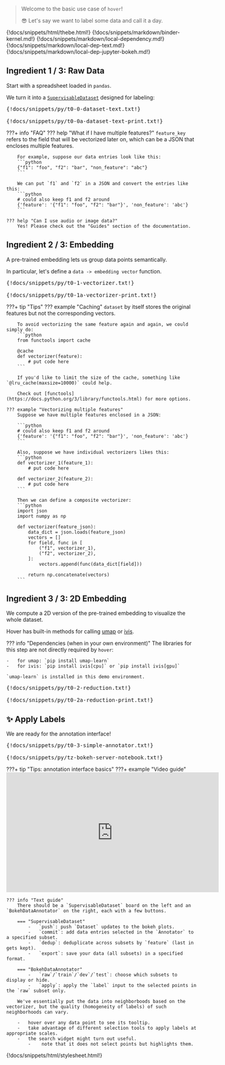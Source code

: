 > Welcome to the basic use case of `hover`!
>
> :sunglasses: Let's say we want to label some data and call it a day.

{!docs/snippets/html/thebe.html!}
{!docs/snippets/markdown/binder-kernel.md!}
{!docs/snippets/markdown/local-dependency.md!}
{!docs/snippets/markdown/local-dep-text.md!}
{!docs/snippets/markdown/local-dep-jupyter-bokeh.md!}

## **Ingredient 1 / 3: Raw Data**

Start with a spreadsheet loaded in `pandas`.

We turn it into a [`SupervisableDataset`](../../reference/core-dataset/#hover.core.dataset.SupervisableDataset) designed for labeling:

<pre data-executable>
{!docs/snippets/py/t0-0-dataset-text.txt!}

{!docs/snippets/py/t0-0a-dataset-text-print.txt!}
</pre>

???+ info "FAQ"
    ??? help "What if I have multiple features?"
        `feature_key` refers to the field that will be vectorized later on, which can be a JSON that encloses multiple features.

        For example, suppose our data entries look like this:
        ```python
        {"f1": "foo", "f2": "bar", "non_feature": "abc"}
        ```

        We can put `f1` and `f2` in a JSON and convert the entries like this:
        ```python
        # could also keep f1 and f2 around
        {'feature': '{"f1": "foo", "f2": "bar"}', 'non_feature': 'abc'}
        ```

    ??? help "Can I use audio or image data?"
        Yes! Please check out the "Guides" section of the documentation.


## **Ingredient 2 / 3: Embedding**

A pre-trained embedding lets us group data points semantically.

In particular, let's define a `data -> embedding vector` function.

<pre data-executable>
{!docs/snippets/py/t0-1-vectorizer.txt!}

{!docs/snippets/py/t0-1a-vectorizer-print.txt!}
</pre>

???+ tip "Tips"
    ??? example "Caching"
        `dataset` by itself stores the original features but not the corresponding vectors.

        To avoid vectorizing the same feature again and again, we could simply do:
        ```python
        from functools import cache

        @cache
        def vectorizer(feature):
            # put code here
        ```

        If you'd like to limit the size of the cache, something like `@lru_cache(maxsize=10000)` could help.

        Check out [functools](https://docs.python.org/3/library/functools.html) for more options.

    ??? example "Vectorizing multiple features"
        Suppose we have multiple features enclosed in a JSON:

        ```python
        # could also keep f1 and f2 around
        {'feature': '{"f1": "foo", "f2": "bar"}', 'non_feature': 'abc'}
        ```

        Also, suppose we have individual vectorizers likes this:
        ```python
        def vectorizer_1(feature_1):
            # put code here

        def vectorizer_2(feature_2):
            # put code here
        ```

        Then we can define a composite vectorizer:
        ```python
        import json
        import numpy as np

        def vectorizer(feature_json):
            data_dict = json.loads(feature_json)
            vectors = []
            for field, func in [
                ("f1", vectorizer_1),
                ("f2", vectorizer_2),
            ]:
                vectors.append(func(data_dict[field]))

            return np.concatenate(vectors)
        ```


## **Ingredient 3 / 3: 2D Embedding**

We compute a 2D version of the pre-trained embedding to visualize the whole dataset.

Hover has built-in methods for calling [umap](https://umap-learn.readthedocs.io/en/latest/) or [ivis](https://bering-ivis.readthedocs.io/en/latest/).

??? info "Dependencies (when in your own environment)"
    The libraries for this step are not directly required by `hover`:

    -   for umap: `pip install umap-learn`
    -   for ivis: `pip install ivis[cpu]` or `pip install ivis[gpu]`

    `umap-learn` is installed in this demo environment.

<pre data-executable>
{!docs/snippets/py/t0-2-reduction.txt!}

{!docs/snippets/py/t0-2a-reduction-print.txt!}
</pre>


## :sparkles: **Apply Labels**

We are ready for the annotation interface!

<pre data-executable>
{!docs/snippets/py/t0-3-simple-annotator.txt!}

{!docs/snippets/py/tz-bokeh-server-notebook.txt!}
</pre>

???+ tip "Tips: annotation interface basics"
    ???+ example "Video guide"
        <iframe width="560" height="315" src="https://www.youtube.com/embed/WYN2WduzJWg" frameborder="0" allow="accelerometer; autoplay; clipboard-write; encrypted-media; gyroscope; picture-in-picture" allowfullscreen></iframe>

    ??? info "Text guide"
        There should be a `SupervisableDataset` board on the left and an `BokehDataAnnotator` on the right, each with a few buttons.

        === "SupervisableDataset"
            -   `push`: push `Dataset` updates to the bokeh plots.
            -   `commit`: add data entries selected in the `Annotator` to a specified subset.
            -   `dedup`: deduplicate across subsets by `feature` (last in gets kept).
            -   `export`: save your data (all subsets) in a specified format.

        === "BokehDataAnnotator"
            -   `raw`/`train`/`dev`/`test`: choose which subsets to display or hide.
            -   `apply`: apply the `label` input to the selected points in the `raw` subset only.

        We've essentially put the data into neighborboods based on the vectorizer, but the quality (homogeneity of labels) of such neighborhoods can vary.

        -   hover over any data point to see its tooltip.
        -   take advantage of different selection tools to apply labels at appropriate scales.
        -   the search widget might turn out useful.
            -    note that it does not select points but highlights them.

{!docs/snippets/html/stylesheet.html!}
